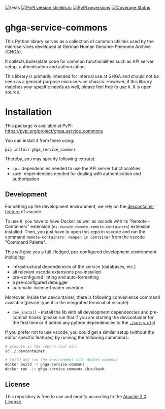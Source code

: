 ![tests](https://github.com/ghga-de/ghga-service-commons/actions/workflows/tests.yaml/badge.svg)
[![PyPI version shields.io](https://img.shields.io/pypi/v/ghga_service_commons.svg)](https://pypi.python.org/pypi/ghga_service_commons/)
[![PyPI pyversions](https://img.shields.io/pypi/pyversions/ghga_service_commons.svg)](https://pypi.python.org/pypi/ghga_service_commons/)
[![Coverage Status](https://coveralls.io/repos/github/ghga-de/ghga_service_commons/badge.svg?branch=main)](https://coveralls.io/github/ghga-de/ghga_service_commons?branch=main)

# ghga-service-commons
This Python library serves as a collection of common utilities used by
the microservices developed at German Human Genome-Phenome Archive (GHGA).

It collects boilerplate code for common functionalities such as API server setup,
authentication and authorization.

This library is primarily intended for internal use at GHGA and should
not be seen as a general-purpose microservice chassis.
However, if this library matches your specific needs as well,
please feel free to use it. It is open source.

# Installation
This package is available at PyPI:
https://pypi.org/project/ghga_service_commons

You can install it from there using:
```
pip install ghga_service_commons
```

Thereby, you may specify following extra(s):
- `api`: dependencies needed to use the API server functionalities
- `auth`: dependencies needed for dealing with authentication and authorization

## Development
For setting up the development environment, we rely on the
[devcontainer feature](https://code.visualstudio.com/docs/remote/containers) of vscode.

To use it, you have to have Docker as well as vscode with its "Remote - Containers" extension (`ms-vscode-remote.remote-containers`) extension installed.
Then, you just have to open this repo in vscode and run the command
`Remote-Containers: Reopen in Container` from the vscode "Command Palette".

This will give you a full-fledged, pre-configured development environment including:
- infrastructural dependencies of the service (databases, etc.)
- all relevant vscode extensions pre-installed
- pre-configured linting and auto-formatting
- a pre-configured debugger
- automatic license-header insertion

Moreover, inside the devcontainer, there is following convenience command available
(please type it in the integrated terminal of vscode):
- `dev_install` - install the lib with all development dependencies and pre-commit hooks
(please run that if you are starting the devcontainer for the first time
or if added any python dependencies to the [`./setup.cfg`](./setup.cfg))

If you prefer not to use vscode, you could get a similar setup (without the editor specific features)
by running the following commands:
``` bash
# Execute in the repo's root dir:
cd ./.devcontainer

# build and run the environment with docker-compose
docker build -t ghga-service-commons .
docker run -it ghga-service-commons /bin/bash

```

## License
This repository is free to use and modify according to the [Apache 2.0 License](./LICENSE).
